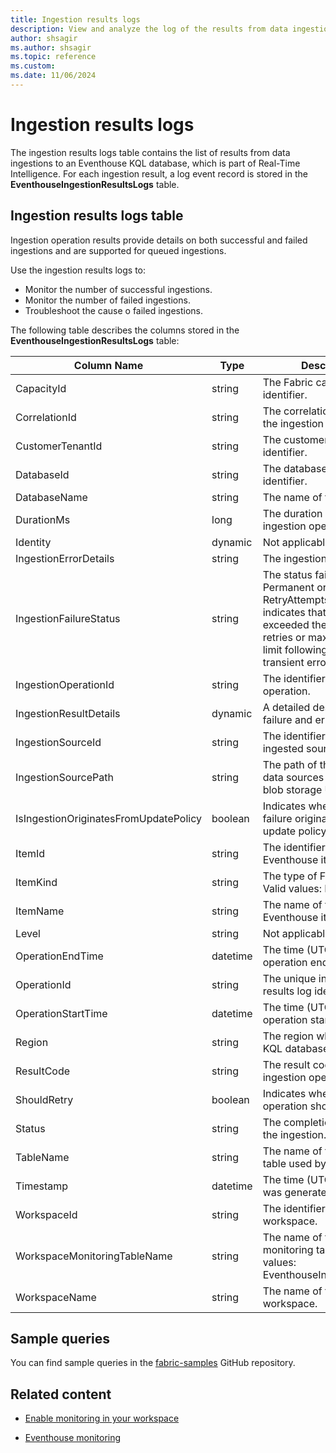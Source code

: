 ```yaml
---
title: Ingestion results logs
description: View and analyze the log of the results from data ingestions to an Eventhouse KQL database within Real-Time Intelligence.
author: shsagir
ms.author: shsagir
ms.topic: reference
ms.custom:
ms.date: 11/06/2024
---
```


# Ingestion results logs

The ingestion results logs table contains the list of results from data ingestions to an Eventhouse KQL database, which is part of Real-Time Intelligence. For each ingestion result, a log event record is stored in the **EventhouseIngestionResultsLogs** table.

## Ingestion results logs table

Ingestion operation results provide details on both successful and failed ingestions and are supported for queued ingestions.

Use the ingestion results logs to:

* Monitor the number of successful ingestions.
* Monitor the number of failed ingestions.
* Troubleshoot the cause o failed ingestions.

The following table describes the columns stored in the **EventhouseIngestionResultsLogs** table:

| Column Name | Type | Description |
|--|--|--|
| CapacityId | string | The Fabric capacity identifier. |
| CorrelationId | string | The correlation identifier of the ingestion operation. |
| CustomerTenantId | string | The customer tenant identifier. |
| DatabaseId | string | The database unique identifier. |
| DatabaseName | string | The name of the database. |
| DurationMs | long | The duration of the ingestion operation (ms). |
| Identity | dynamic | Not applicable. |
| IngestionErrorDetails | string | The ingestion error details. |
| IngestionFailureStatus | string | The status failure. Permanent or RetryAttemptsExceeded indicates that the operation exceeded the maximum retries or maximum time limit following a recurring transient error. |
| IngestionOperationId | string | The identifier for the ingest operation. |
| IngestionResultDetails | dynamic | A detailed description of the failure and error message. |
| IngestionSourceId | string | The identifier for the ingested source. |
| IngestionSourcePath | string | The path of the ingestion data sources or the Azure blob storage URI. |
| IsIngestionOriginatesFromUpdatePolicy | boolean | Indicates whether the failure originated from an update policy. |
| ItemId | string | The identifier of the Fabric Eventhouse item. |
| ItemKind | string | The type of Fabric item. Valid values: Eventhouse. |
| ItemName | string | The name of the Fabric Eventhouse item. |
| Level | string | Not applicable. |
| OperationEndTime | datetime | The time (UTC) the operation ended. |
| OperationId | string | The unique ingestion results log identifier. |
| OperationStartTime | datetime | The time (UTC) the operation started. |
| Region | string | The region where the Fabric KQL database is located. |
| ResultCode | string | The result code of the ingestion operation. |
| ShouldRetry | boolean | Indicates whether the operation should be retried. |
| Status | string | The completion status of the ingestion. |
| TableName | string | The name of the destination table used by the ingestion. |
| Timestamp | datetime | The time (UTC) the event was generated. |
| WorkspaceId | string | The identifier of the workspace. |
| WorkspaceMonitoringTableName | string | The name of the workspace monitoring table. Valid values:  EventhouseIngestionResults |
| WorkspaceName | string | The name of the workspace. |

## Sample queries

You can find sample queries in the [fabric-samples](https://github.com/microsoft/fabric-samples) GitHub repository.

## Related content

* [Enable monitoring in your workspace](../fundamentals/enable-workspace-monitoring.md)

* [Eventhouse monitoring](monitor-eventhouse.md)

